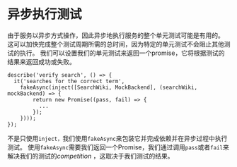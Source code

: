 # 异步执行测试

由于服务以异步方式操作，因此异步地执行服务的整个单元测试可能是有用的。 这可以加快完成整个测试周期所需的总时间，因为特定的单元测试不会阻止其他测试的执行。 我们可以设置我们的单元测试来返回一个promise，它将根据测试的结果来返回成功或失败。

```
describe('verify search', () => {
  it('searches for the correct term',
    fakeAsync(inject([SearchWiki, MockBackend], (searchWiki, mockBackend) => {
        return new Promise((pass, fail) => {
          ...
        });
    })));
});
```

不是只使用`inject，`我们使用`fakeAsync`来包装它并完成依赖并在异步过程中执行测试。 使用`fakeAsync`需要我们返回一个Promise，我们通过调用`pass`或者`fail`来解决我们的测试的*competition* ，这取决于我们测试的结果。